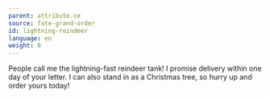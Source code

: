 ```yaml
---
parent: attribute.ce
source: fate-grand-order
id: lightning-reindeer
language: en
weight: 0
---
```


People call me the lightning-fast reindeer tank!
I promise delivery within one day of your letter.
I can also stand in as a Christmas tree, so hurry up and order yours today!
